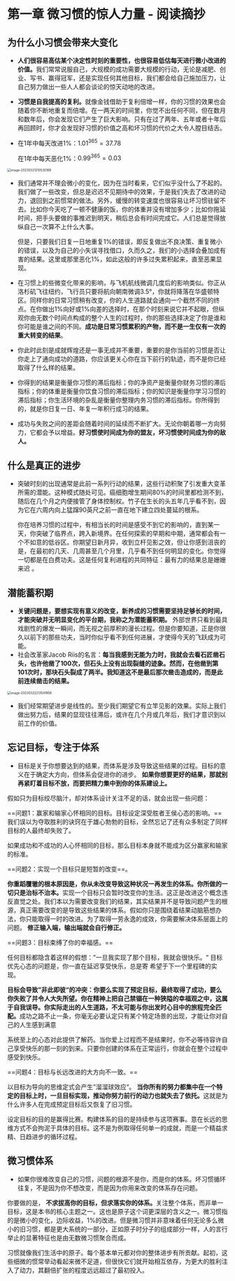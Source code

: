 # 第一章  微习惯的惊人力量 - 阅读摘抄

<style module>
.green {
  color: #41b883;
}
.red{
  color: #FF0000;
}
.blue{
  color: #008080;
}    
</style>
## 为什么小习惯会带来大变化


- <span class="demo" :class="$style.green">**人们很容易高估某个决定性时刻的重要性，也很容易低估每天进行微小改进的价值。**</span>我们常常说服自己，大规模的成功需要大规模的行动，无论是减肥、创业、写书、赢得冠军，还是实现任何其他目标，我们都会给自己施加压力，让自己努力做出一些人人都会谈论的惊天动地的改进。

- <span class="demo" :class="$style.green">**习惯是自我提高的复利。**</span>就像金钱借助于复利倍增一样，你的习惯的效果也会随着你不断地重复而倍增。在一两天的时间里，你觉不出任何不同，但在数月和数年后，你会发现它们产生了巨大影响。只有在过了两年、五年或者十年后再回顾时，你才会发现好习惯的价值之高和坏习惯的代价之大令人膛目结舌。

- 在1年中每天改进1%：$1.01^{365} = 37.78$

  在1年中每天恶化1%：$0.99^{365} = 0.03$

<img src="https://hyh1370039199-1313349927.cos.ap-chengdu.myqcloud.com/img/image-20230321210530169.png" alt="image-20230321210530169" style="zoom:50%;" />

- 我们通常并不理会微小的变化，因为在当时看来，它们似乎没什么了不起的。我们做了一些改变，但总是迟迟不见期待中的效果，于是我们失去了改进的动力，退回到之前惯常的做法。另外，缓慢的转变速度也很容易让坏习惯驻留不去。比如你今天吃了一顿不健康的饭，你的体重并没有增加多少；比如你拖延时间，把手头要做的事推迟到明天，稍后总会有时间完成它。人们总是觉得放纵自己一次算不上什么大事。

  但是，只要我们日复一日地重复1%的错误，即反复做出不良决策、重复微小的错误，以及为自己的小失误寻找借口，久而久之，我们的小选择会叠加成有害的结果。这里或那里恶化1%，如此这般的许多过失累积起来，直至恶果显现。

- 在习惯上的些微变化带来的影响，与飞机航线微调几度后的影响类似。你正从洛杉矶飞往纽约，飞行员只要将航向朝南微调3.5°，你就将降落在华盛顿特区。同样你的日常习惯稍有改变，你的人生道路就会通向一个截然不同的终点。在你做出1%向好或1%向差的选择时，在那个时刻来说它并不起眼，但纵观你由无数个时间点构成的整个人生的过程时，你的那些选择决定了你是谁和你可能是谁之间的不同。<span class="demo" :class="$style.green">**成功是日常习惯累积的产物，而不是一生仅有一次的重大转变的结果**。</span>

- 你此时此刻是成就辉煌还是一事无成并不重要，重要的是你当前的习惯是否让你走上了通向成功的道路，你应该更关心你在当下前行的轨迹，而不是你已经取得了什么样的结果。

- 你得到的结果是衡量你习惯的滞后指标；你的净资产是衡量你财务习惯的滞后指标；你的体重是衡量你饮食习惯的滞后指标；你的知识是衡量你学习习惯的滞后指标；你生活环境的杂乱是衡量你整理内务习惯的滞后指标。你所得到的，就是你日复一日、年复一年积行成习的结果。

- 成功与失败之间的差距会随着时间的延续而不断扩大。无论你朝着哪一方向努力，它都会予以增益。<span class="demo" :class="$style.green">**好习惯使时间成为你的盟友，坏习惯使时间成为你的敌人。**</span>

## 什么是真正的进步

- 突破时刻的出现通常是此前一系列行动的结果，这些行动积聚了引发重大变革所需的潜能。这种模式随处可见。癌细胞增生期间80%的时间里都检测不到，随后在几个月之内便接管了身体控制权。竹子在生长的头五年几乎看不到，因为它在六周内向上猛蹿90英尺之前一直在地下建立四处蔓延的根系。

  你在培养习惯的过程中，有相当长的时间是感受不到它的影响的，直到某一天，你突破了临界点，跨入新境界。在任何探索的早期和中期，通常都会有一个不如意的低谷区。你期望日新月异，收到立杆见影之效，但让你感到沮丧的是，在最初的几天、几周甚至几个月里，几乎看不到任何明显的变化。你觉得一切都是在白费功夫。这是任何复利进程的共同特征：最有力的结果总是姗姗来迟 。

## 潜能蓄积期

- <span class="demo" :class="$style.green">**关键问题是，要想实现有意义的改变，新养成的习惯需要坚持足够长的时间，才能突破并无明显变化的平台期，我称之为潜能蓄积期。** </span>外部世界只看到最具戏剧性的爆发一瞬间，而无视之前厚积的漫长过程。但是你要知道，正是你很久以前下的那些功夫，当时你似乎看不到任何进展，才使得今天的飞跃成为可能。
- 社会改革家Jacob Riis的名言：<span class="demo" :class="$style.green">**每当我感到无能为力时，我就会去看石匠凿石头，也许他凿了100次，但石头上没有出现裂缝的迹象。然而，在他凿到第101次时，那块石头裂成了两半。我知道这不是最后那次凿击造成的，而是此前连续凿击的结果。**</span>

<img src="https://hyh1370039199-1313349927.cos.ap-chengdu.myqcloud.com/img/image-20230322213541856.png" alt="image-20230322213541856" style="zoom:50%;" />

- 我们经常期望进步是线性的。至少我们期望它有立竿见影的效果。实际上我们做出努力后，结果的显现往往滞后，或许在几个月或几年后，我们才意识到以前工作的价值。

## 忘记目标，专注于体系

- 目标是关于你想要达到的结果，而体系是涉及导致这些结果的过程。目标的意义在于确定大方向，但体系会促进你的进步。<span class="demo" :class="$style.green"> **如果你想要更好的结果，那就别再紧盯着目标不放，而要把精力集中到你的体系建设上。** </span>


假如只为目标绞尽脑汁，却对体系设计关注不足的话，就会出现一些问题：

==问题1：赢家和输家心怀相同的目标。目标设定深受胜者王侯心态的影响。==我们误以为夺取胜利的诀窍在于雄心勃勃的目标，全然忘记了还有众多制定了同样目标的人最终却失败了。

如果成功和不成功的人心怀相同的目标，那么目标本身就不能成为区分赢家和输家的标准。

==问题2：实现一个目标只是短暂的改变==。

<span class="demo" :class="$style.green"> **你重蹈覆辙的根本原因是，你从未改变导致这种状况一再发生的体系。你所做的一切只是治标不治本。**</span>实现一个目标只会暂时改变你的生活。这正是改进这个概念违反直觉之处。我们本以为需要改变我们的结果，其实结果并不是导致问题产生的根源，真正需要改变的是导致这些结果的体系。假如你只是围绕着结果动脑筋想办法，你只能取得一时的改进。为了取得一劳永逸的成效，你需要解决体系层面上的问题。<span class="demo" :class="$style.green"> **修正输入端，输出端就会自行修正。** </span>

 ==问题3：目标束缚了你的幸福感。==

任何目标都隐含着这样的假想：”一旦我实现了那个目标，我就会很快乐。“ 目标优先心态的问题是，你一直在延迟享受快乐，总是寄     希望于下一个里程碑的实现。

<span class="demo" :class="$style.green"> **目标会导致”非此即彼“的冲突：你要么实现了预定目标，最终取得了成功，要么你失败了并令人大失所望。你在精神上把自己禁锢在一种狭隘的幸福观之中，这属于自我误导。你实际走出的人生道路，不太可能与你出发时心目中的旅程完全匹配。**</span>成功之路不止一条，你毫无必要认定只有某个特定场景的出现，才能让你对自己的人生感到满意

系统至上的心态对此提供了解药。当你爱上过程而不是结果时，你不必等待容许自己享受快乐的那一刻的到来。只要你创建的体系在正常运行，你就会在整个过程中感受到快乐。

==问题4：目标与长远改进的大方向不一致。==

以目标为导向的思维定式会产生”溜溜球效应“。<span class="demo" :class="$style.green"> **当你所有的努力都集中在一个特定的目标上时，一旦目标实现，推动你努力前行的动力也就失去了依托。**</span>这就是为什么许多人在完成预定目标后又恢复了旧习惯。

设定目标的目的是赢得比赛。构建体系的目的是持续参与这项赛事。意在长远的思维方式不会拘泥于具体的目标。这不是为例取得任何单一的成就，而是一个精益求精、日趋进步的循环过程。

## 微习惯体系

- 如果你很难改变自己的习惯，问题的根源不是你，而是你的体系。坏习惯循环往复，不是因为你不想改变，而是因为你用来改变的体系存在问题。

你要做的是，<span class="demo" :class="$style.green"> **不求拔高你的目标，但求落实你的体系。**</span>关注整个体系，而非单一目标，这是本书的核心主题之一。这也是原子这个词更深层的含义之一。微习惯指的是微小的变化，边际收益，1%的改进。但是微习惯并非意味着任何无论多么微小的旧习惯，都是更大系统的一部分，正如原子时分子的组成部分一样，人的言行举止的显著特征也是由无数微习惯聚合而成。

习惯就像我们生活中的原子。每个基本单元都对你的整体进步有所贡献。起初，这些细微的惯常举动看起来微不足道，但很快它们就开始相互依存，为更大的胜利注入了动力，其翻倍扩张的程度远远超过了最初投入。
